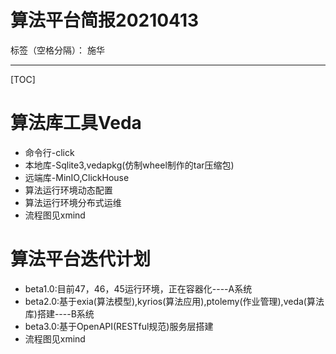 # 算法平台简报20210413

标签（空格分隔）： 施华

---

[TOC]
# 算法库工具Veda
+ 命令行-click
+ 本地库-Sqlite3,vedapkg(仿制wheel制作的tar压缩包)
+ 远端库-MinIO,ClickHouse
+ 算法运行环境动态配置
+ 算法运行环境分布式运维
+ 流程图见xmind


# 算法平台迭代计划
+ beta1.0:目前47，46，45运行环境，正在容器化----A系统
+ beta2.0:基于exia(算法模型),kyrios(算法应用),ptolemy(作业管理),veda(算法库)搭建----B系统
+ beta3.0:基于OpenAPI(RESTful规范)服务层搭建
+ 流程图见xmind






